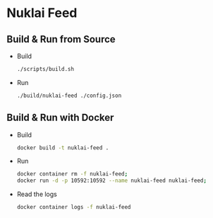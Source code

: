 # Nuklai Feed

## Build & Run from Source

- Build

  ```bash
  ./scripts/build.sh
  ```

- Run

  ```bash
  ./build/nuklai-feed ./config.json
  ```

## Build & Run with Docker

- Build

  ```bash
  docker build -t nuklai-feed .
  ```

- Run

  ```bash
  docker container rm -f nuklai-feed;
  docker run -d -p 10592:10592 --name nuklai-feed nuklai-feed;
  ```

- Read the logs

  ```bash
  docker container logs -f nuklai-feed
  ```
